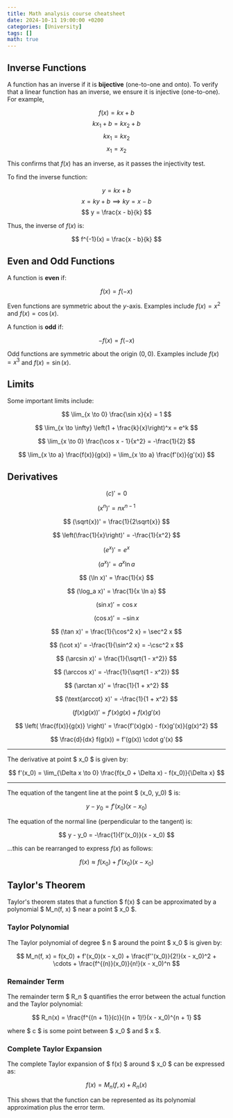```yaml
---
title: Math analysis course cheatsheet
date: 2024-10-11 19:00:00 +0200
categories: [University]
tags: []
math: true
---
```


## Inverse Functions
A function has an inverse if it is **bijective** (one-to-one and onto). To verify that a linear function has an inverse, we ensure it is injective (one-to-one). For example,

$$
f(x) = kx + b $$
$$
kx_1 + b = kx_2 + b $$
$$
kx_1 = kx_2 $$
$$
x_1 = x_2
$$

This confirms that $f(x)$ has an inverse, as it passes the injectivity test.

To find the inverse function:

$$
y = kx + b $$
$$
x = ky + b \implies ky = x - b $$
$$
y = \frac{x - b}{k}
$$

Thus, the inverse of $f(x)$ is:

$$
f^{-1}(x) = \frac{x - b}{k}
$$

## Even and Odd Functions
A function is **even** if:

$$
f(x) = f(-x)
$$

Even functions are symmetric about the $y$-axis. Examples include $f(x) = x^2$ and $f(x) = \cos(x)$.

A function is **odd** if:

$$
-f(x) = f(-x)
$$

Odd functions are symmetric about the origin $(0,0)$. Examples include $f(x) = x^3$ and $f(x) = \sin(x)$.

## Limits
Some important limits include:

$$
\lim_{x \to 0} \frac{\sin x}{x} = 1 
$$

$$
\lim_{x \to \infty} \left(1 + \frac{k}{x}\right)^x = e^k 
$$

$$
\lim_{x \to 0} \frac{\cos x - 1}{x^2} = -\frac{1}{2} 
$$

$$
\lim_{x \to a} \frac{f(x)}{g(x)} = \lim_{x \to a} \frac{f'(x)}{g'(x)}
$$

## Derivatives
$$
(c)' = 0 
$$

$$
(x^n)' = nx^{n-1} 
$$

$$
(\sqrt{x})' = \frac{1}{2\sqrt{x}} 
$$

$$
\left(\frac{1}{x}\right)' = -\frac{1}{x^2} 
$$

$$
(e^x)' = e^x
$$

$$
(a^x)' = a^x \ln a
$$

$$
(\ln x)' = \frac{1}{x}
$$

$$
(\log_a x)' = \frac{1}{x \ln a}
$$

$$
(\sin x)' = \cos x 
$$

$$
(\cos x)' = -\sin x
$$

$$
(\tan x)' = \frac{1}{\cos^2 x} = \sec^2 x
$$

$$
(\cot x)' = -\frac{1}{\sin^2 x} = -\csc^2 x
$$

$$
(\arcsin x)' = \frac{1}{\sqrt{1 - x^2}}
$$

$$
(\arccos x)' = -\frac{1}{\sqrt{1 - x^2}}
$$

$$
(\arctan x)' = \frac{1}{1 + x^2}
$$

$$
(\text{arccot} x)' = -\frac{1}{1 + x^2}
$$

$$
(f(x)g(x))' = f'(x)g(x) + f(x)g'(x)
$$

$$
\left( \frac{f(x)}{g(x)} \right)' = \frac{f'(x)g(x) - f(x)g'(x)}{g(x)^2}
$$

$$
\frac{d}{dx} f(g(x)) = f'(g(x)) \cdot g'(x)
$$


---

The derivative at point $ x_0 $ is given by:

$$
f'(x_0) = \lim_{\Delta x \to 0} \frac{f(x_0 + \Delta x) - f(x_0)}{\Delta x}
$$

---

The equation of the tangent line at the point $ (x_0, y_0) $ is:

$$
y - y_0 = f'(x_0)(x - x_0)
$$

The equation of the normal line (perpendicular to the tangent) is:

$$
y - y_0 = -\frac{1}{f'(x_0)}(x - x_0)
$$

...this can be rearranged to express $f(x)$ as follows:

$$
f(x) \approx f(x_0) + f'(x_0)(x - x_0)
$$

## Taylor's Theorem
Taylor's theorem states that a function $ f(x) $ can be approximated by a polynomial $ M_n(f, x) $ near a point $ x_0 $. 

### Taylor Polynomial
The Taylor polynomial of degree $ n $ around the point $ x_0 $ is given by:

$$
M_n(f, x) = f(x_0) + f'(x_0)(x - x_0) + \frac{f''(x_0)}{2!}(x - x_0)^2 + \cdots + \frac{f^{(n)}(x_0)}{n!}(x - x_0)^n
$$

### Remainder Term
The remainder term $ R_n $ quantifies the error between the actual function and the Taylor polynomial:

$$
R_n(x) = \frac{f^{(n + 1)}(c)}{(n + 1)!}(x - x_0)^{n + 1}
$$

where $ c $ is some point between $ x_0 $ and $ x $.

### Complete Taylor Expansion
The complete Taylor expansion of $ f(x) $ around $ x_0 $ can be expressed as:

$$
f(x) = M_n(f, x) + R_n(x)
$$

This shows that the function can be represented as its polynomial approximation plus the error term.
